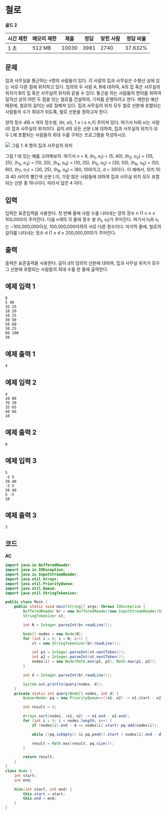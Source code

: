 # 철로

**골드 2**

|시간 제한|	메모리 제한	|제출|	정답	|맞힌 사람|	정답 비율|
|---|---|---|---|---|---|
|1 초	|512 MB|	10030	|3981	|2740	|37.632%|

## 문제 

집과 사무실을 통근하는 n명의 사람들이 있다. 각 사람의 집과 사무실은 수평선 상에 있는 서로 다른 점에 위치하고 있다. 임의의 두 사람 A, B에 대하여, A의 집 혹은 사무실의 위치가 B의 집 혹은 사무실의 위치와 같을 수 있다. 통근을 하는 사람들의 편의를 위하여 일직선 상의 어떤 두 점을 잇는 철로를 건설하여, 기차를 운행하려고 한다. 제한된 예산 때문에, 철로의 길이는 d로 정해져 있다. 집과 사무실의 위치 모두 철로 선분에 포함되는 사람들의 수가 최대가 되도록, 철로 선분을 정하고자 한다.

양의 정수 d와 n 개의 정수쌍, (hi, oi), 1 ≤ i ≤ n,이 주어져 있다. 여기서 hi와 oi는 사람 i의 집과 사무실의 위치이다. 길이 d의 모든 선분 L에 대하여, 집과 사무실의 위치가 모두 L에 포함되는 사람들의 최대 수를 구하는 프로그램을 작성하시오.

![](https://onlinejudgeimages.s3-ap-northeast-1.amazonaws.com/problem/13334/1.png)
그림 1. 8 명의 집과 사무실의 위치

그림 1 에 있는 예를 고려해보자. 여기서 n = 8, (h<sub>1</sub>, o<sub>1</sub>) = (5, 40), (h<sub>2</sub>, o<sub>2</sub>) = (35, 25), (h<sub>3</sub>, o<sub>3</sub>) = (10, 20), (h<sub>4</sub>, o<sub>4</sub>) = (10, 25), (h<sub>5</sub>, o<sub>5</sub>) = (30, 50), 
(h<sub>6</sub>, o<sub>6</sub>) = (50, 60), (h<sub>7</sub>, o<sub>7</sub>) = (30, 25), (h<sub>8</sub>, o<sub>8</sub>) = (80, 100)이고, d = 30이다. 
이 예에서, 위치 10 과 40 사이의 빨간색 선분 L이, 가장 많은 사람들에 대하여 집과 사무실 위치 모두 포함되는 선분 중 하나이다. 따라서 답은 4 이다.

## 입력 

입력은 표준입력을 사용한다. 첫 번째 줄에 사람 수를 나타내는 양의 정수 n (1 ≤ n ≤ 100,000)이 주어진다. 다음 n개의 각 줄에 정수 쌍 (h<sub>i</sub>, o<sub>i</sub>)가 주어진다. 여기서 h<sub>i</sub>와 o<sub>i</sub>는 −100,000,000이상, 100,000,000이하의 서로 다른 정수이다. 마지막 줄에, 철로의 길이를 나타내는 정수 d (1 ≤ d ≤ 200,000,000)가 주어진다.

## 출력 

출력은 표준출력을 사용한다. 길이 d의 임의의 선분에 대하여, 집과 사무실 위치가 모두 그 선분에 포함되는 사람들의 최대 수를 한 줄에 출력한다. 

## 예제 입력 1

```
8
5 40
35 25
10 20
10 25
30 50
50 60
30 25
80 100
30
```

## 예제 출력 1

```
4
```

## 예제 입력 2

```
4
20 80
70 30
35 65
40 60
10
```

## 예제 출력 2

```
0
```

## 예제 입력 3

```
5
-5 5
30 40
-5 5
50 40
5 -5
10
```

## 예제 출력 3

```
3
```

## 코드

**AC**

```java
import java.io.BufferedReader;
import java.io.IOException;
import java.io.InputStreamReader;
import java.util.Arrays;
import java.util.PriorityQueue;
import java.util.Queue;
import java.util.StringTokenizer;

public class Main {
    public static void main(String[] args) throws IOException {
        BufferedReader br = new BufferedReader(new InputStreamReader(System.in));
        StringTokenizer st;

        int N = Integer.parseInt(br.readLine());

        Node[] nodes = new Node[N];
        for (int i = 0; i < N; i++) {
            st = new StringTokenizer(br.readLine());

            int p1 = Integer.parseInt(st.nextToken());
            int p2 = Integer.parseInt(st.nextToken());
            nodes[i] = new Node(Math.min(p1, p2), Math.max(p1, p2));
        }

        int d = Integer.parseInt(br.readLine());

        System.out.println(query(nodes, d));
    }
    private static int query(Node[] nodes, int d) {
        Queue<Node> pq = new PriorityQueue<>((o1, o2) -> o1.start - o2.start);

        int result = 0;

        Arrays.sort(nodes, (o1, o2) -> o1.end - o2.end);
        for (int i = 0; i < nodes.length; i++) {
            if (nodes[i].end - d <= nodes[i].start) pq.add(nodes[i]);

            while (!pq.isEmpty() && pq.peek().start < nodes[i].end - d) pq.poll();

            result = Math.max(result, pq.size());
        }

        return result;
    }
}
class Node {
    int start;
    int end;

    Node(int start, int end) {
        this.start = start;
        this.end = end;
    }
}
```